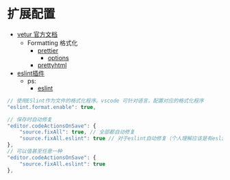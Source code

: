 # 扩展配置

* [vetur 官方文档](https://vuejs.github.io/vetur)
    - Formatting 格式化
        + [prettier](https://github.com/prettier/prettier)
            * [options](https://prettier.io/docs/en/options.html)
        + [prettyhtml](https://github.com/Prettyhtml/prettyhtml)
* [eslint插件](https://github.com/Microsoft/vscode-eslint)
    - ps:
        + [eslint](https://eslint.org/)

``` javascript
// 使用ESlint作为文件的格式化程序。vscode 可针对语言，配置对应的格式化程序
"eslint.format.enable": true, 

// 保存时自动修复
"editor.codeActionsOnSave": {
    "source.fixAll": true, // 全部都自动修复
    "source.fixAll.eslint": true // 对于eslint自动修复（个人理解应该是有eslint问题，就采用eslint修复）
},
// 可以值甚至任意一种
"editor.codeActionsOnSave": {
    "source.fixAll.eslint": true
},
```

